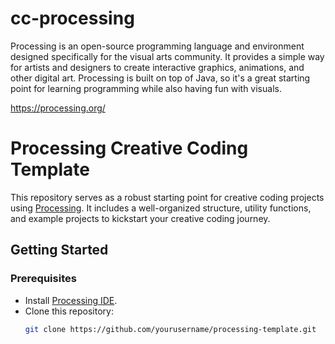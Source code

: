 # cc-processing

Processing is an open-source programming language and environment designed specifically for the visual arts community. It provides a simple way for artists and designers to create interactive graphics, animations, and other digital art. Processing is built on top of Java, so it's a great starting point for learning programming while also having fun with visuals.



https://processing.org/

# Processing Creative Coding Template

This repository serves as a robust starting point for creative coding projects using [Processing](https://processing.org/). It includes a well-organized structure, utility functions, and example projects to kickstart your creative coding journey.

## Getting Started

### Prerequisites

- Install [Processing IDE](https://processing.org/download/).
- Clone this repository:
  ```bash
  git clone https://github.com/yourusername/processing-template.git